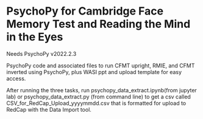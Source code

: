# PsychoPy for Cambridge Face Memory Test and Reading the Mind in the Eyes
Needs PsychoPy v2022.2.3

PsychoPy code and associated files to run CFMT upright, RMIE, and CFMT inverted using PsychoPy, plus WASI ppt and upload template for easy access. 

After running the three tasks, run psychopy_data_extract.ipynb(from jupyter lab) or psychopy_data_extract.py (from command line) to get a csv called CSV_for_RedCap_Upload_yyyymmdd.csv that is formatted for upload to RedCap with the Data Import tool. 
